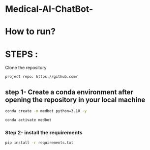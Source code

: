 # Medical-AI-ChatBot-

 
 # How to run?

# STEPS :

Clone the repository
```bash
project repo: https://github.com/
```
## step 1- Create a conda environment after opening the repository in your local machine

```bash
conda create -n medbot python=3.10 -y
```

```bash
conda activate medbot
```


### Step 2- install the requirements
```bash
pip install -r requirements.txt
```